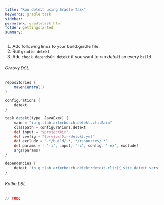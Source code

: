 ```yaml
---
title: "Run detekt using Gradle Task"
keywords: gradle task
sidebar: 
permalink: gradletask.html
folder: gettingstarted
summary:
---
```


1. Add following lines to your build.gradle file.
2. Run `gradle detekt`
3. Add `check.dependsOn detekt` if you want to run _detekt_ on every `build`

###### Groovy DSL
```groovy
repositories {
    mavenCentral()
}

configurations {
	detekt
}

task detekt(type: JavaExec) {
	main = "io.gitlab.arturbosch.detekt.cli.Main"
	classpath = configurations.detekt
	def input = "$projectDir"
	def config = "$projectDir/detekt.yml"
	def exclude = ".*/build/.*,.*/resources/.*"
	def params = [ '-i', input, '-c', config, '-ex', exclude]
	args(params)
}

dependencies {
	detekt 'io.gitlab.arturbosch.detekt:detekt-cli:{{ site.detekt_version }}'
}
```

###### Kotlin DSL
```kotlin
// TODO
```

